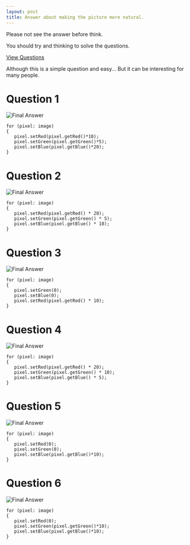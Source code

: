 ```yaml
---
layout: post
title: Answer about making the picture more natural.
---
```


Please not see the answer before think.

You should try and thinking to solve the questions.

[View Questions](https://basemax.github.io/2019/01/31/Question-Make-the-picture-more-natural.html)


Although this is a simple question and easy...
But it can be interesting for many people.


# Question 1

![Final Answer](https://basemax.github.io/assets/image/flower4.jpg)

```
for (pixel: image)
{
   pixel.setRed(pixel.getRed()*10);
   pixel.setGreen(pixel.getGreen()*5);
   pixel.setBlue(pixel.getBlue()*20);
}
```


# Question 2

![Final Answer](https://basemax.github.io/assets/image/orange2.jpg)

```
for (pixel: image)
{
   pixel.setRed(pixel.getRed() * 20);
   pixel.setGreen(pixel.getGreen() * 5);
   pixel.setBlue(pixel.getBlue() * 10);
}
```

# Question 3


![Final Answer](https://basemax.github.io/assets/image/city2.jpg)

```
for (pixel: image)
{
   pixel.setGreen(0);
   pixel.setBlue(0);
   pixel.setRed(pixel.getRed() * 10);
}
```


# Question 4

![Final Answer](https://basemax.github.io/assets/image/stop2.jpg)

```
for (pixel: image)
{
   pixel.setRed(pixel.getRed() * 20);
   pixel.setGreen(pixel.getGreen() * 10);
   pixel.setBlue(pixel.getBlue() * 5);
}
```


# Question 5


![Final Answer](https://basemax.github.io/assets/image/paris2.jpg)

```
for (pixel: image)
{
   pixel.setRed(0);
   pixel.setGreen(0);
   pixel.setBlue(pixel.getBlue()*10);
}
```


# Question 6


![Final Answer](https://basemax.github.io/assets/image/image2.jpg)

```
for (pixel: image)
{
   pixel.setRed(0);
   pixel.setGreen(pixel.getGreen()*10);
   pixel.setBlue(pixel.getBlue()*10);
}
```

